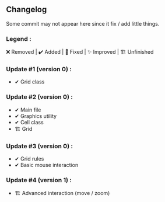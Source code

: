 ## Changelog
Some commit may not appear here since it fix / add little things.

### Legend :
❌ Removed | ✔️ Added | 💫 Fixed | ✨ Improved | 🏗️ Unfinished

### Update #1 (version 0) :
- ✔ Grid class

### Update #2 (version 0) :
- ✔ Main file
- ✔ Graphics utility
- ✔ Cell class
- 🏗️ Grid

### Update #3 (version 0) :
- ✔ Grid rules
- ✔ Basic mouse interaction

### Update #4 (version 1) :
- 🏗️ Advanced interaction (move / zoom)